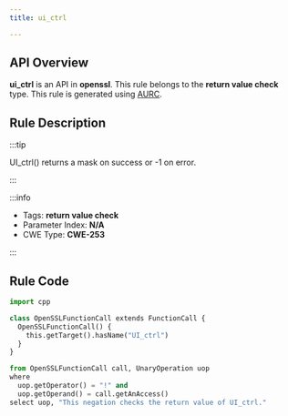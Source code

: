 ```yaml
---
title: ui_ctrl

---
```



## API Overview
**ui_ctrl** is an API in **openssl**. This rule belongs to the **return value check** type. This rule is generated using [AURC](../../tools/AURC).
## Rule Description

:::tip

UI_ctrl() returns a mask on success or -1 on error.

:::

:::info

- Tags: **return value check**
- Parameter Index: **N/A**
- CWE Type: **CWE-253**

:::

## Rule Code
```python
import cpp

class OpenSSLFunctionCall extends FunctionCall {
  OpenSSLFunctionCall() {
    this.getTarget().hasName("UI_ctrl")
  }
}

from OpenSSLFunctionCall call, UnaryOperation uop
where
  uop.getOperator() = "!" and
  uop.getOperand() = call.getAnAccess()
select uop, "This negation checks the return value of UI_ctrl."
```